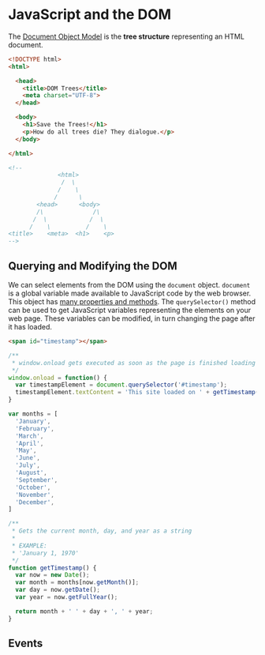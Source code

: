 # JavaScript and the DOM

The [Document Object Model](https://en.wikipedia.org/wiki/Document_Object_Model) is the __tree structure__ representing an HTML document.

```html
<!DOCTYPE html>
<html>

  <head>
    <title>DOM Trees</title>
    <meta charset="UTF-8">
  </head>

  <body>
    <h1>Save the Trees!</h1>
    <p>How do all trees die? They dialogue.</p>
  </body>

</html>

<!--
              <html>
               /  \
              /    \
             /      \
        <head>      <body>
        /\              /\
       /  \            /  \
      /    \          /    \
<title>    <meta>  <h1>    <p>
-->
```

## Querying and Modifying the DOM

We can select elements from the DOM using the `document` object. `document` is a global variable made available to JavaScript code by the web browser. This object has [many properties and methods](https://developer.mozilla.org/en-US/docs/Web/API/Document). The `querySelector()` method can be used to get JavaScript variables representing the elements on your web page. These variables can be modified, in turn changing the page after it has loaded.

```html
<span id="timestamp"></span>
```

```js
/**
 * window.onload gets executed as soon as the page is finished loading
 */
window.onload = function() {
  var timestampElement = document.querySelector('#timestamp');
  timestampElement.textContent = 'This site loaded on ' + getTimestamp();
}

var months = [
  'January',
  'February',
  'March',
  'April',
  'May',
  'June',
  'July',
  'August',
  'September',
  'October',
  'November',
  'December',
]

/**
 * Gets the current month, day, and year as a string
 *
 * EXAMPLE:
 * 'January 1, 1970'
 */
function getTimestamp() {
  var now = new Date();
  var month = months[now.getMonth()];
  var day = now.getDate();
  var year = now.getFullYear();

  return month + ' ' + day + ', ' + year;
}
```

## Events

